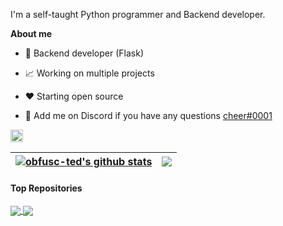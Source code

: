 I'm a self-taught Python programmer and Backend developer.

**About me**

- 💼 Backend developer (Flask)

- 📈 Working on multiple projects

- ❤️ Starting open source

- 💬 Add me on Discord if you have any questions [cheer#0001](https://discord.com/users/1023840747906154556/)

<code><img height="20" alt="javascript" src="https://cdn.freebiesupply.com/logos/large/2x/python-5-logo-png-transparent.png"></code>   


| <a href="https://github.com/obfusc-ted/github-readme-stats"><img align="center" src="https://github-readme-stats.vercel.app/api?username=obfusc-ted&show_icons=true&include_all_commits=true&theme=buefy&hide_border=true" alt="obfusc-ted's github stats" /></a> | <a href="https://github.com/obfusc-ted/github-readme-stats"><img align="center" src="https://github-readme-stats.vercel.app/api/top-langs/?username=obfusc-ted&layout=compact&theme=buefy&hide_border=true" /></a> |
| ------------- | ------------- |

#### Top Repositories


<a href="https://github.com/obfusc-ted/github-readme-stats">
  <img align="center" src="https://github-readme-stats.vercel.app/api/pin/?username=obfusc-ted&repo=github-readme-stats&theme=buefy" />
</a>
<a href="https://github.com/obfusc-ted/anuraghazra.github.io">
  <img align="center" src="https://github-readme-stats.vercel.app/api/pin/?username=obfusc-ted&repo=anuraghazra.github.io&theme=buefy" />
</a>
